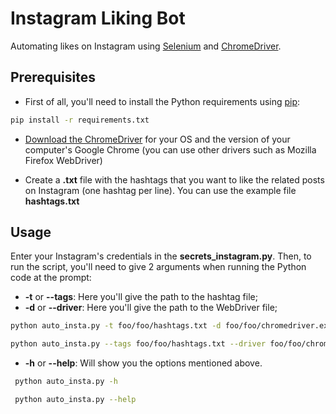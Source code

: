 # Instagram Liking Bot

Automating likes on Instagram using [Selenium](https://www.selenium.dev/) and [ChromeDriver](https://chromedriver.chromium.org/).

## Prerequisites

 - First of all, you'll need to install the Python requirements using [pip](https://pip.pypa.io/en/stable/):
 
 ```bash
pip install -r requirements.txt
````

 - [Download the ChromeDriver](https://chromedriver.chromium.org/downloads) for your OS and the version of your computer's Google Chrome (you can use other drivers such as Mozilla Firefox WebDriver)
 
 - Create a **.txt** file with the hashtags that you want to like the related posts on Instagram (one hashtag per line). You can use the example file **hashtags.txt**
 
## Usage
Enter your Instagram's credentials in the **secrets_instagram.py**. Then, to run the script, you'll need to give 2 arguments when running the Python code at the prompt:

 - **-t** or **--tags**: Here you'll give the path to the hashtag file;
 - **-d** or **--driver**: Here you'll give the path to the WebDriver file;
 
```bash
python auto_insta.py -t foo/foo/hashtags.txt -d foo/foo/chromedriver.exe
````
```bash
python auto_insta.py --tags foo/foo/hashtags.txt --driver foo/foo/chromedriver.exe
````

 - **-h** or **--help**: Will show you the options mentioned above.
 
```bash
 python auto_insta.py -h
````
```bash
 python auto_insta.py --help
````
